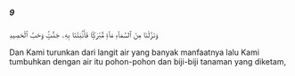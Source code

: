 ##### 9

<span class="ayah">وَنَزَّلْنَا مِنَ ٱلسَّمَآءِ مَآءًۭ مُّبَٰرَكًۭا فَأَنۢبَتْنَا بِهِۦ جَنَّٰتٍۢ وَحَبَّ ٱلْحَصِيدِ</span>

<span class="ayah_translation">Dan Kami turunkan dari langit air yang banyak manfaatnya lalu Kami tumbuhkan dengan air itu pohon-pohon dan biji-biji tanaman yang diketam,</span>
